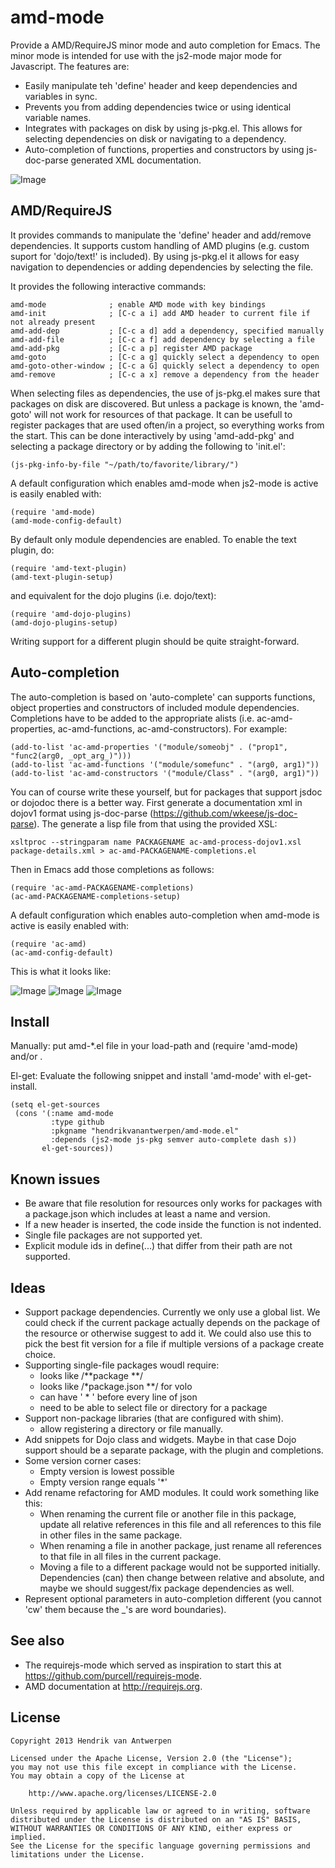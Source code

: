 amd-mode
========

Provide a AMD/RequireJS minor mode and auto completion for Emacs. The
minor mode is intended for use with the js2-mode major mode for
Javascript. The features are:

 * Easily manipulate teh 'define' header and keep dependencies and
   variables in sync.
 * Prevents you from adding dependencies twice or using identical
   variable names.
 * Integrates with packages on disk by using js-pkg.el. This allows
   for selecting dependencies on disk or navigating to a dependency.
 * Auto-completion of functions, properties and constructors by using
   js-doc-parse generated XML documentation.

![Image](images/ac-amd-properties.png?raw=true)

AMD/RequireJS
-------------

It provides commands to manipulate the 'define' header and add/remove
dependencies. It supports custom handling of AMD plugins (e.g. custom
suport for 'dojo/text!' is included). By using js-pkg.el it allows for
easy navigation to dependencies or adding dependencies by selecting
the file.

It provides the following interactive commands:

    amd-mode              ; enable AMD mode with key bindings
    amd-init              ; [C-c a i] add AMD header to current file if not already present
    amd-add-dep           ; [C-c a d] add a dependency, specified manually
    amd-add-file          ; [C-c a f] add dependency by selecting a file
    amd-add-pkg           ; [C-c a p] register AMD package
    amd-goto              ; [C-c a g] quickly select a dependency to open
    amd-goto-other-window ; [C-c a G] quickly select a dependency to open
    amd-remove            ; [C-c a x] remove a dependency from the header

When selecting files as dependencies, the use of js-pkg.el makes sure
that packages on disk are discovered. But unless a package is known,
the 'amd-goto' will not work for resources of that package. It can be
usefull to register packages that are used often/in a project, so
everything works from the start. This can be done interactively by
using 'amd-add-pkg' and selecting a package directory or by adding the
following to 'init.el':

    (js-pkg-info-by-file "~/path/to/favorite/library/")

A default configuration which enables amd-mode when js2-mode is active
is easily enabled with:

    (require 'amd-mode)
    (amd-mode-config-default)

By default only module dependencies are enabled. To enable the text
plugin, do:

    (require 'amd-text-plugin)
    (amd-text-plugin-setup)

and equivalent for the dojo plugins (i.e. dojo/text):

    (require 'amd-dojo-plugins)
    (amd-dojo-plugins-setup)

Writing support for a different plugin should be quite
straight-forward.

Auto-completion
---------------

The auto-completion is based on 'auto-complete' can supports
functions, object properties and constructors of included module
dependencies. Completions have to be added to the appropriate alists
(i.e. ac-amd-properties, ac-amd-functions, ac-amd-constructors). For
example:

    (add-to-list 'ac-amd-properties '("module/someobj" . ("prop1", "func2(arg0, _opt_arg_)")))
    (add-to-list 'ac-amd-functions '("module/somefunc" . "(arg0, arg1)"))
    (add-to-list 'ac-amd-constructors '("module/Class" . "(arg0, arg1)"))

You can of course write these yourself, but for packages that support
jsdoc or dojodoc there is a better way. First generate a documentation
xml in dojov1 format using js-doc-parse
(https://github.com/wkeese/js-doc-parse). The generate a lisp file
from that using the provided XSL:

    xsltproc --stringparam name PACKAGENAME ac-amd-process-dojov1.xsl package-details.xml > ac-amd-PACKAGENAME-completions.el

Then in Emacs add those completions as follows:

    (require 'ac-amd-PACKAGENAME-completions)
    (ac-amd-PACKAGENAME-completions-setup)

A default configuration which enables auto-completion when amd-mode is
active is easily enabled with:

    (require 'ac-amd)
    (ac-amd-config-default)

This is what it looks like:

![Image](images/ac-amd-properties.png?raw=true)
![Image](images/ac-amd-functions.png?raw=true)
![Image](images/ac-amd-constructors.png?raw=true)

Install
-------

Manually: put amd-*.el file in your load-path and (require 'amd-mode) and/or .

El-get: Evaluate the following snippet and install 'amd-mode' with
el-get-install.

    (setq el-get-sources
     (cons '(:name amd-mode
             :type github
             :pkgname "hendrikvanantwerpen/amd-mode.el"
             :depends (js2-mode js-pkg semver auto-complete dash s))
           el-get-sources))

Known issues
------------

 * Be aware that file resolution for resources only works for packages
   with a package.json which includes at least a name and version.
 * If a new header is inserted, the code inside the function is not indented.
 * Single file packages are not supported yet.
 * Explicit module ids in define(...) that differ from their path are not supported.

Ideas
-----

 * Support package dependencies. Currently we only use a global
   list. We could check if the current package actually depends on the
   package of the resource or otherwise suggest to add it. We could
   also use this to pick the best fit version for a file if multiple
   versions of a package create choice.
 * Supporting single-file packages woudl require:
   - looks like /**package **/
   - looks like /*package.json **/ for volo
   - can have ' * ' before every line of json
   - need to be able to select file or directory for a package
 * Support non-package libraries (that are configured with shim).
   - allow registering a directory or file manually.
 * Add snippets for Dojo class and widgets. Maybe in that case Dojo
   support should be a separate package, with the plugin and
   completions.
 * Some version corner cases:
   - Empty version is lowest possible
   - Empty version range equals '*'
 * Add rename refactoring for AMD modules. It could work something
   like this:
   - When renaming the current file or another file in this package,
     update all relative references in this file and all references to
     this file in other files in the same package.
   - When renaming a file in another package, just rename all
     references to that file in all files in the current package.
   - Moving a file to a different package would not be supported
     initially. Dependencies (can) then change between relative and
     absolute, and maybe we should suggest/fix package dependencies as
     well.
 * Represent optional parameters in auto-completion different (you
   cannot 'cw' them because the _'s are word boundaries).

See also
--------

 * The requirejs-mode which served as inspiration to start this at
   https://github.com/purcell/requirejs-mode.
 * AMD documentation at http://requirejs.org.

License
-------

    Copyright 2013 Hendrik van Antwerpen

    Licensed under the Apache License, Version 2.0 (the "License");
    you may not use this file except in compliance with the License.
    You may obtain a copy of the License at

        http://www.apache.org/licenses/LICENSE-2.0

    Unless required by applicable law or agreed to in writing, software
    distributed under the License is distributed on an "AS IS" BASIS,
    WITHOUT WARRANTIES OR CONDITIONS OF ANY KIND, either express or implied.
    See the License for the specific language governing permissions and
    limitations under the License.

